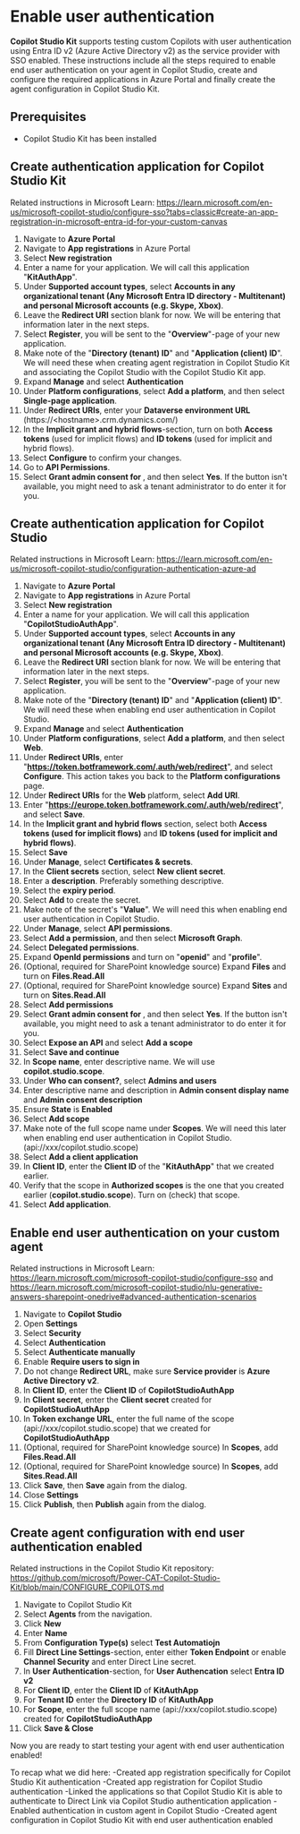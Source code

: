 # Enable user authentication

**Copilot Studio Kit** supports testing custom Copilots with user authentication using Entra ID v2 (Azure Active Directory v2) as the service provider with SSO enabled. These instructions include all the steps required to enable end user authentication on your agent in Copilot Studio, create and configure the required applications in Azure Portal and finally create the agent configuration in Copilot Studio Kit.

## Prerequisites
- Copilot Studio Kit has been installed

## Create authentication application for Copilot Studio Kit
Related instructions in Microsoft Learn: https://learn.microsoft.com/en-us/microsoft-copilot-studio/configure-sso?tabs=classic#create-an-app-registration-in-microsoft-entra-id-for-your-custom-canvas

1. Navigate to **Azure Portal**
1. Navigate to **App registrations** in Azure Portal
1. Select **New registration**
1. Enter a name for your application. We will call this application "**KitAuthApp**".
1. Under **Supported account types**, select **Accounts in any organizational tenant (Any Microsoft Entra ID directory - Multitenant) and personal Microsoft accounts (e.g. Skype, Xbox)**.
1. Leave the **Redirect URI** section blank for now. We will be entering that information later in the next steps.
1. Select **Register**, you will be sent to the "**Overview**"-page of your new application.
1. Make note of the "**Directory (tenant) ID**" and "**Application (client) ID**". We will need these when creating agent registration in Copilot Studio Kit and associating the Copilot Studio with the Copilot Studio Kit app.
1. Expand **Manage** and select **Authentication**
1. Under **Platform configurations**, select **Add a platform**, and then select **Single-page application**.
1. Under **Redirect URIs**, enter your **Dataverse environment URL** (https://\<hostname>\.crm.dynamics.com/)
1. In the **Implicit grant and hybrid flows**-section, turn on both **Access tokens** (used for implicit flows) and **ID tokens** (used for implicit and hybrid flows).
1. Select **Configure** to confirm your changes.
1. Go to **API Permissions**.
1. Select **Grant admin consent for <your tenant name>**, and then select **Yes**. If the button isn't available, you might need to ask a tenant administrator to do enter it for you.

## Create authentication application for Copilot Studio
Related instructions in Microsoft Learn: https://learn.microsoft.com/en-us/microsoft-copilot-studio/configuration-authentication-azure-ad

1. Navigate to **Azure Portal**
1. Navigate to **App registrations** in Azure Portal
1. Select **New registration**
1. Enter a name for your application. We will call this application "**CopilotStudioAuthApp**".
1. Under **Supported account types**, select **Accounts in any organizational tenant (Any Microsoft Entra ID directory - Multitenant) and personal Microsoft accounts (e.g. Skype, Xbox)**.
1. Leave the **Redirect URI** section blank for now. We will be entering that information later in the next steps.
1. Select **Register**, you will be sent to the "**Overview**"-page of your new application.
1. Make note of the "**Directory (tenant) ID**" and "**Application (client) ID**". We will need these when enabling end user authentication in Copilot Studio.
1. Expand **Manage** and select **Authentication**
1. Under **Platform configurations**, select **Add a platform**, and then select **Web**.
1. Under **Redirect URIs**, enter "**https://token.botframework.com/.auth/web/redirect**", and select **Configure**. This action takes you back to the **Platform configurations** page.
1. Under **Redirect URIs** for the **Web** platform, select **Add URI**.
1. Enter "**https://europe.token.botframework.com/.auth/web/redirect**", and select **Save**.
1. In the **Implicit grant and hybrid flows** section, select both **Access tokens (used for implicit flows)** and **ID tokens (used for implicit and hybrid flows)**.
1. Select **Save**
1. Under **Manage**, select **Certificates & secrets**.
1. In the **Client secrets** section, select **New client secret**.
1. Enter a **description**. Preferably something descriptive.
1. Select the **expiry period**.
1. Select **Add** to create the secret.
1. Make note of the secret's "**Value**". We will need this when enabling end user authentication in Copilot Studio.
1. Under **Manage**, select **API permissions**.
1. Select **Add a permission**, and then select **Microsoft Graph**.
1. Select **Delegated permissions**.
1. Expand **OpenId permissions** and turn on "**openid**" and "**profile**".
1. (Optional, required for SharePoint knowledge source) Expand **Files** and turn on **Files.Read.All**
1. (Optional, required for SharePoint knowledge source) Expand **Sites** and turn on **Sites.Read.All**
1. Select **Add permissions**
1. Select **Grant admin consent for <your tenant name>**, and then select **Yes**. If the button isn't available, you might need to ask a tenant administrator to do enter it for you.
1. Select **Expose an API** and select **Add a scope**
1. Select **Save and continue**
1. In **Scope name**, enter descriptive name. We will use **copilot.studio.scope**.
1. Under **Who can consent?**, select **Admins and users**
1. Enter descriptive name and description in **Admin consent display name** and **Admin consent description**
1. Ensure **State** is **Enabled**
1. Select **Add scope**
1. Make note of the full scope name under **Scopes**. We will need this later when enabling end user authentication in Copilot Studio. (api://xxx/copilot.studio.scope)
1. Select **Add a client application**
1. In **Client ID**, enter the **Client ID** of the "**KitAuthApp**" that we created earlier.
1. Verify that the scope in **Authorized scopes** is the one that you created earlier (**copilot.studio.scope**). Turn on (check) that scope.
1. Select **Add application**.

## Enable end user authentication on your custom agent
Related instructions in Microsoft Learn: https://learn.microsoft.com/microsoft-copilot-studio/configure-sso and https://learn.microsoft.com/microsoft-copilot-studio/nlu-generative-answers-sharepoint-onedrive#advanced-authentication-scenarios

1. Navigate to **Copilot Studio**
1. Open **Settings**
1. Select **Security**
1. Select **Authentication**
1. Select **Authenticate manually**
1. Enable **Require users to sign in**
1. Do not change **Redirect URL**, make sure **Service provider** is **Azure Active Directory v2**.
1. In **Client ID**, enter the **Client ID** of **CopilotStudioAuthApp**
1. In **Client secret**, enter the **Client secret** created for **CopilotStudioAuthApp**
1. In **Token exchange  URL**, enter the full name of the scope (api://xxx/copilot.studio.scope) that we created for **CopilotStudioAuthApp**
1. (Optional, required for SharePoint knowledge source) In **Scopes**, add **Files.Read.All**
1. (Optional, required for SharePoint knowledge source) In **Scopes**, add **Sites.Read.All**
1. Click **Save**, then **Save** again from the dialog.
1. Close **Settings**
1. Click **Publish**, then **Publish** again from the dialog.

## Create agent configuration with end user authentication enabled
Related instructions in the Copilot Studio Kit repository: https://github.com/microsoft/Power-CAT-Copilot-Studio-Kit/blob/main/CONFIGURE_COPILOTS.md

1. Navigate to Copilot Studio Kit
1. Select **Agents** from the navigation.
1. Click **New**
1. Enter **Name**
1. From **Configuration Type(s)** select **Test Automatiojn**
1. Fill  **Direct Line Settings**-section, enter either **Token Endpoint** or enable **Channel Security** and enter Direct Line secret.
1. In **User Authentication**-section, for **User Authencation** select **Entra ID v2**
1. For **Client ID**, enter the **Client ID** of **KitAuthApp**
1. For **Tenant ID** enter the **Directory ID** of **KitAuthApp**
1. For **Scope**, enter the full scope name (api://xxx/copilot.studio.scope) created for **CopilotStudioAuthApp**
1. Click **Save & Close**

Now you are ready to start testing your agent with end user authentication enabled!

To recap what we did here:
-Created app registration specifically for Copilot Studio Kit authentication
-Created app registration for Copilot Studio authentication
-Linked the applications so that Copilot Studio Kit is able to authenticate to Direct Link via Copilot Studio authentication application
-Enabled authentication in custom agent in Copilot Studio
-Created agent configuration in Copilot Studio Kit with end user authentication enabled

